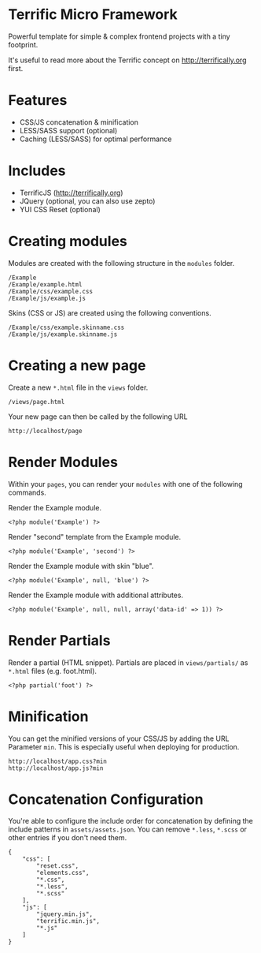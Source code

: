 Terrific Micro Framework
========================

Powerful template for simple & complex frontend projects with a tiny footprint. 

It's useful to read more about the Terrific concept on http://terrifically.org first.

Features
========
* CSS/JS concatenation & minification
* LESS/SASS support (optional)
* Caching (LESS/SASS) for optimal performance

Includes
========

* TerrificJS (http://terrifically.org)
* JQuery (optional, you can also use zepto)
* YUI CSS Reset (optional)

Creating modules
================

Modules are created with the following structure in the `modules` folder.

    /Example
    /Example/example.html
    /Example/css/example.css
    /Example/js/example.js
    
Skins (CSS or JS) are created using the following conventions.

    /Example/css/example.skinname.css
    /Example/js/example.skinname.js

Creating a new page
===================

Create a new `*.html` file in the `views` folder.

    /views/page.html
    
Your new page can then be called by the following URL

    http://localhost/page
    
Render Modules
==============

Within your `pages`, you can render your `modules` with one of the following commands.

Render the Example module.

    <?php module('Example') ?>

Render "second" template from the Example module.

    <?php module('Example', 'second') ?>

Render the Example module with skin "blue".

    <?php module('Example', null, 'blue') ?>
 
Render the Example module with additional attributes.

    <?php module('Example', null, null, array('data-id' => 1)) ?>
    
Render Partials
===============

Render a partial (HTML snippet). Partials are placed in `views/partials/` as `*.html` files (e.g. foot.html).

    <?php partial('foot') ?>
    
Minification
============

You can get the minified versions of your CSS/JS by adding the URL Parameter `min`. This is especially useful when deploying for production.

    http://localhost/app.css?min
    http://localhost/app.js?min
    
Concatenation Configuration
===========================

You're able to configure the include order for concatenation by defining the include patterns in `assets/assets.json`. You can remove `*.less`, `*.scss` or other entries if you don't need them.

    {
        "css": [
            "reset.css",
            "elements.css",
            "*.css",
            "*.less",
            "*.scss"
        ],
        "js": [
            "jquery.min.js",
            "terrific.min.js",
            "*.js"
        ]
    }
